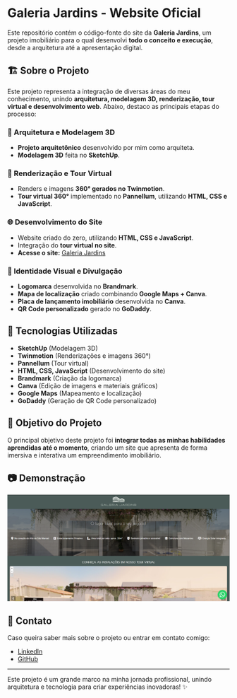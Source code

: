 # Galeria Jardins - Website Oficial

Este repositório contém o código-fonte do site da **Galeria Jardins**, um projeto imobiliário para o qual desenvolvi **todo o conceito e execução**, desde a arquitetura até a apresentação digital.

## 🏗️ Sobre o Projeto

Este projeto representa a integração de diversas áreas do meu conhecimento, unindo **arquitetura, modelagem 3D, renderização, tour virtual e desenvolvimento web**. Abaixo, destaco as principais etapas do processo:

### 📐 Arquitetura e Modelagem 3D
- **Projeto arquitetônico** desenvolvido por mim como arquiteta.
- **Modelagem 3D** feita no **SketchUp**.

### 🎨 Renderização e Tour Virtual
- Renders e imagens **360° gerados no Twinmotion**.
- **Tour virtual 360°** implementado no **Pannellum**, utilizando **HTML, CSS e JavaScript**.

### 🌐 Desenvolvimento do Site
- Website criado do zero, utilizando **HTML, CSS e JavaScript**.
- Integração do **tour virtual no site**.
- **Acesse o site:** [Galeria Jardins](https://qrco.de/bflt8t)

### 📌 Identidade Visual e Divulgação
- **Logomarca** desenvolvida no **Brandmark**.
- **Mapa de localização** criado combinando **Google Maps + Canva**.
- **Placa de lançamento imobiliário** desenvolvida no **Canva**.
- **QR Code personalizado** gerado no **GoDaddy**.

## 🚀 Tecnologias Utilizadas
- **SketchUp** (Modelagem 3D)
- **Twinmotion** (Renderizações e imagens 360°)
- **Pannellum** (Tour virtual)
- **HTML, CSS, JavaScript** (Desenvolvimento do site)
- **Brandmark** (Criação da logomarca)
- **Canva** (Edição de imagens e materiais gráficos)
- **Google Maps** (Mapeamento e localização)
- **GoDaddy** (Geração de QR Code personalizado)

## 🎯 Objetivo do Projeto
O principal objetivo deste projeto foi **integrar todas as minhas habilidades aprendidas até o momento**, criando um site que apresenta de forma imersiva e interativa um empreendimento imobiliário.

## 📷 Demonstração
![Galeria Jardins](printsite.png)

## 📩 Contato
Caso queira saber mais sobre o projeto ou entrar em contato comigo:
- [LinkedIn](https://www.linkedin.com/in/laranegreiros/)  
- [GitHub](https://github.com/larangrs)  

---
Este projeto é um grande marco na minha jornada profissional, unindo arquitetura e tecnologia para criar experiências inovadoras! ✨


